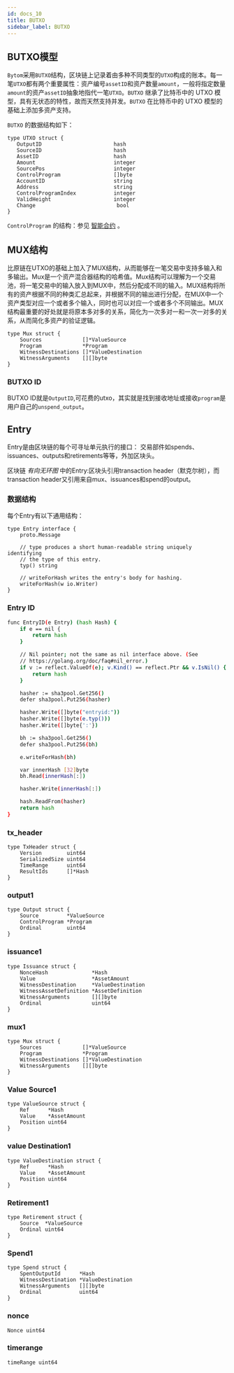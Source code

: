 ```yaml
---
id: docs_10
title: BUTXO
sidebar_label: BUTXO
---
```


## BUTXO模型

`Bytom`采用`BUTXO`结构，区块链上记录着由多种不同类型的`UTXO`构成的账本。每一笔`UTXO`都有两个重要属性：资产编号`assetID`和资产数量`amount`，一般将指定数量`amount`的资产`assetID`抽象地指代一笔`UTXO`。`BUTXO` 继承了比特币中的 UTXO 模型，具有无状态的特性，故而天然支持并发。`BUTXO` 在比特币中的 UTXO 模型的基础上添加多资产支持。

`BUTXO` 的数据结构如下：

    type UTXO struct {
	   OutputID                       hash
	   SourceID                       hash
	   AssetID                        hash
	   Amount                         integer
	   SourcePos                      integer
	   ControlProgram                 []byte
	   AccountID                      string
	   Address                        string
	   ControlProgramIndex            integer
	   ValidHeight                    integer
 	   Change                          bool
    }

`ControlProgram` 的结构：参见 [智能合约](https://bytomfans.github.io/bystack-docs/docs/docs_30) 。

## MUX结构

比原链在UTXO的基础上加入了MUX结构，从而能够在一笔交易中支持多输入和多输出。Mux是一个资产混合器结构的哈希值。Mux结构可以理解为一个交易池，将一笔交易中的输入放入到MUX中，然后分配成不同的输入。MUX结构将所有的资产根据不同的种类汇总起来，并根据不同的输出进行分配，在MUX中一个资产类型对应一个或者多个输入，同时也可以对应一个或者多个不同输出。MUX结构最重要的好处就是将原本多对多的关系，简化为一次多对一和一次一对多的关系，从而简化多资产的验证逻辑。

	type Mux struct {
		Sources             []*ValueSource
		Program             *Program
		WitnessDestinations []*ValueDestination
		WitnessArguments    [][]byte
	}

### BUTXO ID

BUTXO ID就是`OutputID`,可花费的utxo，其实就是找到接收地址或接收`program`是用户自己的`unspend_output`。

## Entry

Entry是由区块链的每个可寻址单元执行的接口： 交易部件如spends、issuances、outputs和retirements等等，外加区块头。

区块链 _有向无环图_ 中的Entry:区块头引用transaction header（默克尔树），而transaction header又引用来自mux、issuances和spend的output。

### 数据结构

每个Entry有以下通用结构：

	type Entry interface {
		proto.Message

		// type produces a short human-readable string uniquely identifying
		// the type of this entry.
		typ() string

		// writeForHash writes the entry's body for hashing.
		writeForHash(w io.Writer)
	}

### Entry ID

```bash
func EntryID(e Entry) (hash Hash) {
	if e == nil {
		return hash
	}

	// Nil pointer; not the same as nil interface above. (See
	// https://golang.org/doc/faq#nil_error.)
	if v := reflect.ValueOf(e); v.Kind() == reflect.Ptr && v.IsNil() {
		return hash
	}

	hasher := sha3pool.Get256()
	defer sha3pool.Put256(hasher)

	hasher.Write([]byte("entryid:"))
	hasher.Write([]byte(e.typ()))
	hasher.Write([]byte{':'})

	bh := sha3pool.Get256()
	defer sha3pool.Put256(bh)

	e.writeForHash(bh)

	var innerHash [32]byte
	bh.Read(innerHash[:])

	hasher.Write(innerHash[:])

	hash.ReadFrom(hasher)
	return hash
}
```

### tx_header

	type TxHeader struct {
		Version        uint64
		SerializedSize uint64
		TimeRange      uint64
		ResultIds      []*Hash
	}


### output1

	type Output struct {
		Source         *ValueSource
		ControlProgram *Program
		Ordinal        uint64
	}

### issuance1

	type Issuance struct {
		NonceHash              *Hash
		Value                  *AssetAmount
		WitnessDestination     *ValueDestination
		WitnessAssetDefinition *AssetDefinition
		WitnessArguments       [][]byte
		Ordinal                uint64
	}

### mux1

	type Mux struct {
		Sources             []*ValueSource
		Program             *Program
		WitnessDestinations []*ValueDestination
		WitnessArguments    [][]byte
	}

### Value Source1

	type ValueSource struct {
		Ref      *Hash
		Value    *AssetAmount
		Position uint64
	}

### value Destination1

	type ValueDestination struct {
		Ref      *Hash
		Value    *AssetAmount
		Position uint64
	}

### Retirement1

	type Retirement struct {
		Source  *ValueSource
		Ordinal uint64
	}

### Spend1

	type Spend struct {
		SpentOutputId      *Hash
		WitnessDestination *ValueDestination
		WitnessArguments   [][]byte
		Ordinal            uint64
	}

### nonce

	Nonce uint64

### timerange

	timeRange uint64
